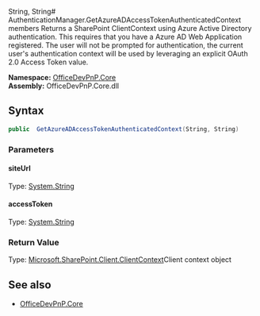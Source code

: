 String, String# AuthenticationManager.GetAzureADAccessTokenAuthenticatedContext members
Returns a SharePoint ClientContext using Azure Active Directory authentication. This requires that you have a Azure AD Web Application registered. The user will not be prompted for authentication, the current user's authentication context will be used by leveraging an explicit OAuth 2.0 Access Token value.  

**Namespace:** [OfficeDevPnP.Core](OfficeDevPnP.Core.md)  
**Assembly:** OfficeDevPnP.Core.dll  
## Syntax
```C#
public  GetAzureADAccessTokenAuthenticatedContext(String, String)
```
### Parameters
#### siteUrl
Type: [System.String](System.String.md) 
#### 
#### accessToken
Type: [System.String](System.String.md) 
#### 
### Return Value
Type: [Microsoft.SharePoint.Client.ClientContext](Microsoft.SharePoint.Client.ClientContext.md)Client context object
## See also
- [OfficeDevPnP.Core](OfficeDevPnP.Core.md)

